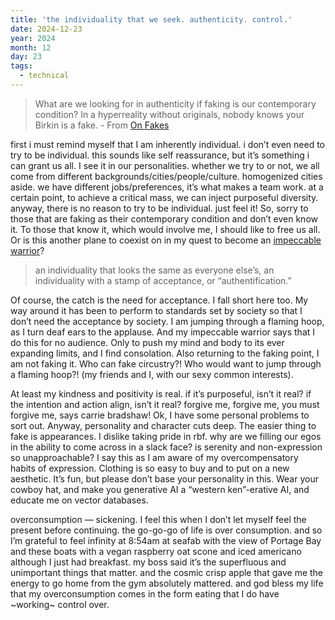 ```yaml
---
title: 'the individuality that we seek. authenticity. control.'
date: 2024-12-23
year: 2024
month: 12
day: 23
tags:
  - technical
---
```


> What are we looking for in authenticity if faking is our contemporary condition? In a hyperreality without originals, nobody knows your Birkin is a fake. - From [On Fakes](https://spikeartmagazine.com/articles/theory-of-style-on-fakes)

first i must remind myself that I am inherently individual. i don’t even need to try to be individual. this sounds like self reassurance, but it’s something i can grant us all. I see it in our personalities. whether we try to or not, we all come from different backgrounds/cities/people/culture. homogenized cities aside. we have different jobs/preferences, it’s what makes a team work. at a certain point, to achieve a critical mass, we can inject purposeful diversity. anyway, there is no reason to try to be individual. just feel it! So, sorry to those that are faking as their contemporary condition and don’t even know it. To those that know it, which would involve me, I should like to free us all. Or is this another plane to coexist on in my quest to become an [impeccable warrior](https://www.ramdass.org/ram-dass-here-and-now-ep-250-eat-it-like-it-is/)?

> an individuality that looks the same as everyone else’s, an individuality with a stamp of acceptance, or “authentification.”

Of course, the catch is the need for acceptance. I fall short here too. My way around it has been to perform to standards set by society so that I don’t need the acceptance by society. I am jumping through a flaming hoop, as I turn deaf ears to the applause. And my impeccable warrior says that I do this for no audience. Only to push my mind and body to its ever expanding limits, and I find consolation. Also returning to the faking point, I am not faking it. Who can fake circustry?! Who would want to jump through a flaming hoop?! (my friends and I, with our sexy common interests).

At least my kindness and positivity is real. if it’s purposeful, isn’t it real? if the intention and action align, isn’t it real? forgive me, forgive me, you must forgive me, says carrie bradshaw! Ok, I have some personal problems to sort out. Anyway, personality and character cuts deep. The easier thing to fake is appearances. I dislike taking pride in rbf. why are we filling our egos in the ability to come across in a slack face? is serenity and non-expression so unapproachable? I say this as I am aware of my overcompensatory habits of expression. Clothing is so easy to buy and to put on a new aesthetic. It’s fun, but please don’t base your personality in this. Wear your cowboy hat, and make you generative AI a “western ken”-erative AI, and educate me on vector databases.

overconsumption — sickening. I feel this when I don’t let myself feel the present before continuing. the go-go-go of life is over consumption. and so I’m grateful to feel infinity at 8:54am at seafab with the view of Portage Bay and these boats with a vegan raspberry oat scone and iced americano although I just had breakfast. my boss said it’s the superfluous and unimportant things that matter. and the cosmic crisp apple that gave me the energy to go home from the gym absolutely mattered. and god bless my life that my overconsumption comes in the form eating that I do have ~working~ control over.
